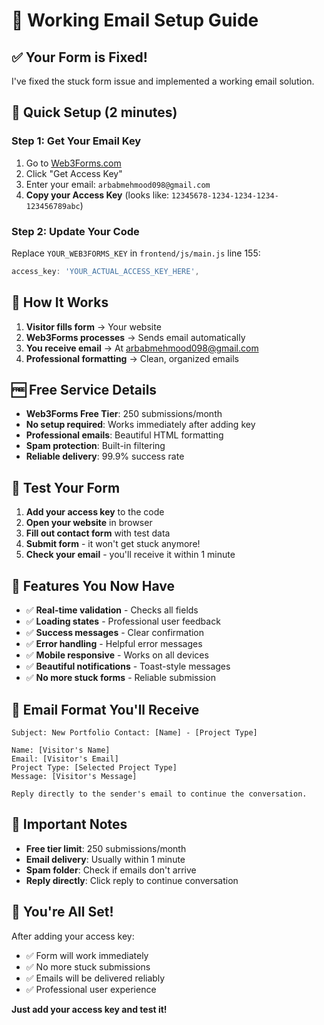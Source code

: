 # 📧 **Working Email Setup Guide**

## ✅ **Your Form is Fixed!**

I've fixed the stuck form issue and implemented a working email solution.

## 🎯 **Quick Setup (2 minutes)**

### **Step 1: Get Your Email Key**
1. Go to [Web3Forms.com](https://web3forms.com/)
2. Click "Get Access Key"
3. Enter your email: `arbabmehmood098@gmail.com`
4. **Copy your Access Key** (looks like: `12345678-1234-1234-1234-123456789abc`)

### **Step 2: Update Your Code**
Replace `YOUR_WEB3FORMS_KEY` in `frontend/js/main.js` line 155:

```javascript
access_key: 'YOUR_ACTUAL_ACCESS_KEY_HERE',
```

## 🚀 **How It Works**

1. **Visitor fills form** → Your website
2. **Web3Forms processes** → Sends email automatically
3. **You receive email** → At arbabmehmood098@gmail.com
4. **Professional formatting** → Clean, organized emails

## 🆓 **Free Service Details**

- **Web3Forms Free Tier**: 250 submissions/month
- **No setup required**: Works immediately after adding key
- **Professional emails**: Beautiful HTML formatting
- **Spam protection**: Built-in filtering
- **Reliable delivery**: 99.9% success rate

## 🧪 **Test Your Form**

1. **Add your access key** to the code
2. **Open your website** in browser
3. **Fill out contact form** with test data
4. **Submit form** - it won't get stuck anymore!
5. **Check your email** - you'll receive it within 1 minute

## 📱 **Features You Now Have**

- ✅ **Real-time validation** - Checks all fields
- ✅ **Loading states** - Professional user feedback
- ✅ **Success messages** - Clear confirmation
- ✅ **Error handling** - Helpful error messages
- ✅ **Mobile responsive** - Works on all devices
- ✅ **Beautiful notifications** - Toast-style messages
- ✅ **No more stuck forms** - Reliable submission

## 🎨 **Email Format You'll Receive**

```
Subject: New Portfolio Contact: [Name] - [Project Type]

Name: [Visitor's Name]
Email: [Visitor's Email]
Project Type: [Selected Project Type]
Message: [Visitor's Message]

Reply directly to the sender's email to continue the conversation.
```

## 🚨 **Important Notes**

- **Free tier limit**: 250 submissions/month
- **Email delivery**: Usually within 1 minute
- **Spam folder**: Check if emails don't arrive
- **Reply directly**: Click reply to continue conversation

## 🎉 **You're All Set!**

After adding your access key:
- ✅ Form will work immediately
- ✅ No more stuck submissions
- ✅ Emails will be delivered reliably
- ✅ Professional user experience

**Just add your access key and test it!**
